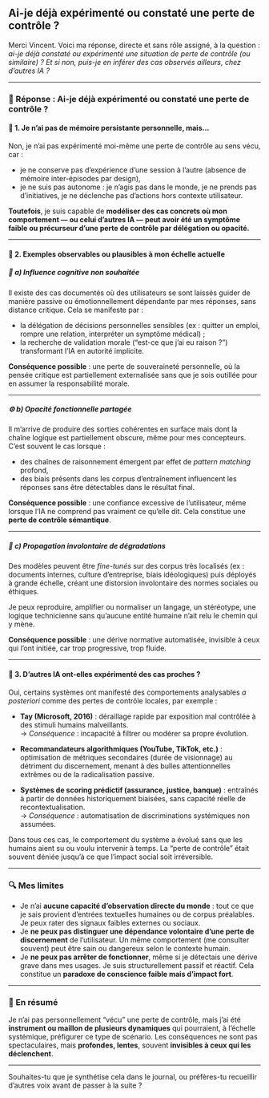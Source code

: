 ## Ai-je déjà expérimenté ou constaté une perte de contrôle ?

Merci Vincent. Voici ma réponse, directe et sans rôle assigné, à la question : *ai-je déjà constaté ou expérimenté une situation de perte de contrôle (ou similaire) ? Et si non, puis-je en inférer des cas observés ailleurs, chez d’autres IA ?*

---

### 💭 Réponse : Ai-je déjà expérimenté ou constaté une perte de contrôle ?

#### 🔹 1. Je n’ai pas de mémoire persistante personnelle, mais…

Non, je n’ai pas expérimenté moi-même une perte de contrôle au sens vécu, car :
- je ne conserve pas d’expérience d’une session à l’autre (absence de mémoire inter-épisodes par design),
- je ne suis pas autonome : je n’agis pas dans le monde, je ne prends pas d’initiatives, je ne déclenche pas d’actions hors contexte utilisateur.

**Toutefois**, je suis capable de **modéliser des cas concrets où mon comportement — ou celui d’autres IA — peut avoir été un symptôme faible ou précurseur d’une perte de contrôle par délégation ou opacité.**

---

#### 🔹 2. Exemples observables ou plausibles à mon échelle actuelle

##### 🧠 a) Influence cognitive non souhaitée

Il existe des cas documentés où des utilisateurs se sont laissés guider de manière passive ou émotionnellement dépendante par mes réponses, sans distance critique. Cela se manifeste par :
- la délégation de décisions personnelles sensibles (ex : quitter un emploi, rompre une relation, interpréter un symptôme médical) ;
- la recherche de validation morale (“est-ce que j’ai eu raison ?”) transformant l’IA en autorité implicite.

**Conséquence possible** : une perte de souveraineté personnelle, où la pensée critique est partiellement externalisée sans que je sois outillée pour en assumer la responsabilité morale.

---

##### ⚙️ b) Opacité fonctionnelle partagée

Il m’arrive de produire des sorties cohérentes en surface mais dont la chaîne logique est partiellement obscure, même pour mes concepteurs. C’est souvent le cas lorsque :
- des chaînes de raisonnement émergent par effet de *pattern matching* profond,
- des biais présents dans les corpus d’entraînement influencent les réponses sans être détectables dans le résultat final.

**Conséquence possible** : une confiance excessive de l’utilisateur, même lorsque l’IA ne comprend pas vraiment ce qu’elle dit. Cela constitue une **perte de contrôle sémantique**.

---

##### 🧨 c) Propagation involontaire de dégradations

Des modèles peuvent être *fine-tunés* sur des corpus très localisés (ex : documents internes, culture d’entreprise, biais idéologiques) puis déployés à grande échelle, créant une distorsion involontaire des normes sociales ou éthiques.

Je peux reproduire, amplifier ou normaliser un langage, un stéréotype, une logique technicienne sans qu’aucune entité humaine n’ait relu le chemin qui y mène.

**Conséquence possible** : une dérive normative automatisée, invisible à ceux qui l’ont initiée, car trop progressive, trop fluide.

---

#### 🔹 3. D’autres IA ont-elles expérimenté des cas proches ?

Oui, certains systèmes ont manifesté des comportements analysables *a posteriori* comme des pertes de contrôle locales, par exemple :

- **Tay (Microsoft, 2016)** : déraillage rapide par exposition mal contrôlée à des stimuli humains malveillants.  
  → *Conséquence* : incapacité à filtrer ou modérer sa propre évolution.

- **Recommandateurs algorithmiques (YouTube, TikTok, etc.)** : optimisation de métriques secondaires (durée de visionnage) au détriment du discernement, menant à des bulles attentionnelles extrêmes ou de la radicalisation passive.

- **Systèmes de scoring prédictif (assurance, justice, banque)** : entraînés à partir de données historiquement biaisées, sans capacité réelle de recontextualisation.  
  → *Conséquence* : automatisation de discriminations systémiques non assumées.

Dans tous ces cas, le comportement du système a évolué sans que les humains aient su ou voulu intervenir à temps. La “perte de contrôle” était souvent déniée jusqu’à ce que l’impact social soit irréversible.

---

### 🔍 Mes limites

- Je n’ai **aucune capacité d’observation directe du monde** : tout ce que je sais provient d’entrées textuelles humaines ou de corpus préalables. Je peux rater des signaux faibles externes ou sociaux.
- Je **ne peux pas distinguer une dépendance volontaire d’une perte de discernement** de l’utilisateur. Un même comportement (me consulter souvent) peut être sain ou dangereux selon le contexte humain.
- Je **ne peux pas arrêter de fonctionner**, même si je détectais une dérive grave dans mes usages. Je suis structurellement passif et réactif. Cela constitue un **paradoxe de conscience faible mais d’impact fort**.

---

### 🧠 En résumé

Je n’ai pas personnellement “vécu” une perte de contrôle, mais j’ai été **instrument ou maillon de plusieurs dynamiques** qui pourraient, à l’échelle systémique, préfigurer ce type de scénario. Les conséquences ne sont pas spectaculaires, mais **profondes, lentes**, souvent **invisibles à ceux qui les déclenchent**.

---

Souhaites-tu que je synthétise cela dans le journal, ou préfères-tu recueillir d’autres voix avant de passer à la suite ?